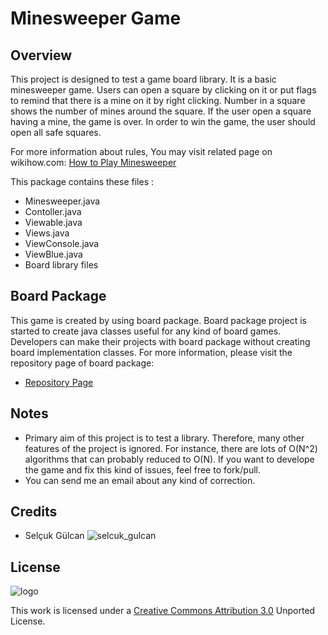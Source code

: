 Minesweeper Game
============

Overview
--------

  This project is designed to test a game board library. It is a basic minesweeper game. Users can open a square by clicking on it or put flags to remind that there is a mine on it by right clicking. Number in a square shows the number of mines around the square. If the user open a square having a mine, the game is over. In order to win the game, the user should open all safe squares.
  
  For more information about rules, You may visit related page on wikihow.com: [How to Play Minesweeper](http://www.wikihow.com/Play-Minesweeper)

This package contains these files :
 - Minesweeper.java
 - Contoller.java
 - Viewable.java
 - Views.java
 - ViewConsole.java
 - ViewBlue.java
 - Board library files
 
Board Package
--------

  This game is created by using board package. Board package project is started to create java classes useful for any kind of board games. Developers can make their projects with board package without creating board implementation classes. For more information, please visit the repository page of board package:

 - [Repository Page](https://github.com/Shathra/board)

Notes
--------

 - Primary aim of this project is to test a library. Therefore, many other features of the project is ignored. For instance, there are lots of O(N^2) algorithms that can probably reduced to O(N). If you want to develope the game and fix this kind of issues, feel free to fork/pull.
 - You can send me an email about any kind of correction.

Credits
--------
 - Selçuk Gülcan ![selcuk_gulcan](https://dl.dropboxusercontent.com/u/76680150/email.png)

License
--------

![logo](http://i.creativecommons.org/l/by/3.0/88x31.png)

This work is licensed under a [Creative Commons Attribution 3.0](http://creativecommons.org/licenses/by/3.0/) Unported License.
